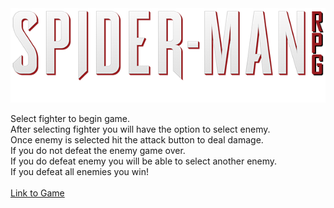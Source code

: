 <img src="assets/images/banner.png" alt="banner">

Select fighter to begin game.<br>
After selecting fighter you will have the option to select enemy.<br>
Once enemy is selected hit the attack button to deal damage.<br>
If you do not defeat the enemy game over.<br>
If you do defeat enemy you will be able to select another enemy.<br>
If you defeat all enemies you win!<br>
<br>
<a href="https://aguirre.github.io/unit-4-game">Link to Game</a>
